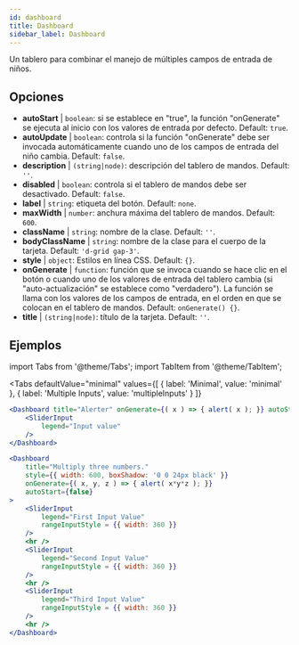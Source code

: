 ```yaml
--- 
id: dashboard 
title: Dashboard
sidebar_label: Dashboard 
---
```


Un tablero para combinar el manejo de múltiples campos de entrada de niños.

## Opciones

* __autoStart__ | `boolean`: si se establece en "true", la función "onGenerate" se ejecuta al inicio con los valores de entrada por defecto. Default: `true`.
* __autoUpdate__ | `boolean`: controla si la función "onGenerate" debe ser invocada automáticamente cuando uno de los campos de entrada del niño cambia. Default: `false`.
* __description__ | `(string|node)`: descripción del tablero de mandos. Default: `''`.
* __disabled__ | `boolean`: controla si el tablero de mandos debe ser desactivado. Default: `false`.
* __label__ | `string`: etiqueta del botón. Default: `none`.
* __maxWidth__ | `number`: anchura máxima del tablero de mandos. Default: `600`.
* __className__ | `string`: nombre de la clase. Default: `''`.
* __bodyClassName__ | `string`: nombre de la clase para el cuerpo de la tarjeta. Default: `'d-grid gap-3'`.
* __style__ | `object`: Estilos en línea CSS. Default: `{}`.
* __onGenerate__ | `function`: función que se invoca cuando se hace clic en el botón o cuando uno de los valores de entrada del tablero cambia (si "auto-actualización" se establece como "verdadero"). La función se llama con los valores de los campos de entrada, en el orden en que se colocan en el tablero de mandos. Default: `onGenerate() {}`.
* __title__ | `(string|node)`: título de la tarjeta. Default: `''`.


## Ejemplos

import Tabs from '@theme/Tabs';
import TabItem from '@theme/TabItem';

<Tabs
    defaultValue="minimal"
    values={[
        { label: 'Minimal', value: 'minimal' },
        { label: 'Multiple Inputs', value: 'multipleInputs' }
    ]}
>

<TabItem value="minimal"> 

```jsx live
<Dashboard title="Alerter" onGenerate={( x ) => { alert( x ); }} autoStart={false} >
    <SliderInput
        legend="Input value"
    />
</Dashboard>
```

</TabItem>

<TabItem value="multipleInputs" > 

```jsx live
<Dashboard 
    title="Multiply three numbers."
    style={{ width: 600, boxShadow: '0 0 24px black' }}
    onGenerate={( x, y, z ) => { alert( x*y*z ); }} 
    autoStart={false} 
>
    <SliderInput
        legend="First Input Value"
        rangeInputStyle = {{ width: 360 }}
    />
    <hr />
    <SliderInput
        legend="Second Input Value"
        rangeInputStyle = {{ width: 360 }}
    />
    <hr />
    <SliderInput
        legend="Third Input Value"
        rangeInputStyle = {{ width: 360 }}
    />
    <hr />
</Dashboard>
```

</TabItem>

</Tabs>

